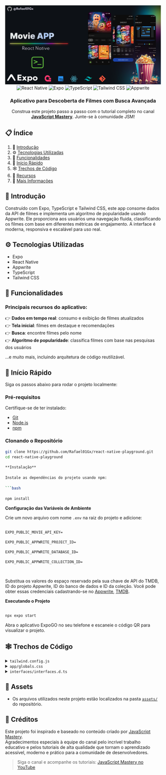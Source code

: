 <div align="center">
  <br />
    <img src="/assets/images/cover.png" alt="Banner do Projeto">
  </a>
  <br />

  <div>
    <img src="https://img.shields.io/badge/-React_Native-black?style=for-the-badge&logoColor=white&logo=react&color=61DAFB" alt="React Native" />
    <img src="https://img.shields.io/badge/-Expo-black?style=for-the-badge&logoColor=white&logo=expo&color=000020" alt="Expo" />
    <img src="https://img.shields.io/badge/-TypeScript-black?style=for-the-badge&logoColor=white&logo=typescript&color=3178C6" alt="TypeScript" />
    <img src="https://img.shields.io/badge/-Tailwind_CSS-black?style=for-the-badge&logoColor=white&logo=tailwindcss&color=06B6D4" alt="Tailwind CSS" />
    <img src="https://img.shields.io/badge/-Appwrite-black?style=for-the-badge&logoColor=white&logo=appwrite&color=F02E65" alt="Appwrite" />
  </div>

<h3 align="center">Aplicativo para Descoberta de Filmes com Busca Avançada</h3>

  <div align="center">
    Construa este projeto passo a passo com o tutorial completo no canal <a href="https://www.youtube.com/@javascriptmastery/videos" target="_blank"><b>JavaScript Mastery</b></a>. Junte-se à comunidade JSM!
  </div>
</div>

## 📋 <a name="table">Índice</a>

1. 🤖 [Introdução](#introducao)
2. ⚙️ [Tecnologias Utilizadas](#tech-stack)
3. 🔋 [Funcionalidades](#features)
4. 🤸 [Início Rápido](#quick-start)
5. 🕸️ [Trechos de Código](#snippets)
6. 🔗 [Recursos](#links)
7. 🚀 [Mais Informações](#more)


## <a name="introducao">🤖 Introdução</a>

Construído com Expo, TypeScript e Tailwind CSS, este app consome dados da API de filmes e implementa um algoritmo de popularidade usando Appwrite. Ele proporciona aos usuários uma navegação fluida, classificando os filmes com base em diferentes métricas de engajamento. A interface é moderna, responsiva e escalável para uso real.

## <a name="tech-stack">⚙️ Tecnologias Utilizadas</a>

- Expo
- React Native
- Appwrite
- TypeScript
- Tailwind CSS

## <a name="features">🔋 Funcionalidades</a>

### Principais recursos do aplicativo:

👉 **Dados em tempo real**: consumo e exibição de filmes atualizados  
👉 **Tela inicial**: filmes em destaque e recomendações  
👉 **Busca**: encontre filmes pelo nome  
👉 **Algoritmo de popularidade**: classifica filmes com base nas pesquisas dos usuários

...e muito mais, incluindo arquitetura de código reutilizável.

## <a name="quick-start">🤸 Início Rápido</a>

Siga os passos abaixo para rodar o projeto localmente:

### Pré-requisitos

Certifique-se de ter instalado:

- [Git](https://git-scm.com/)
- [Node.js](https://nodejs.org/en)
- [npm](https://www.npmjs.com/)

### Clonando o Repositório

```bash
git clone https://github.com/Rafael01Gx/react-native-playground.git
cd react-native-playground

**Instalação**

Instale as dependências do projeto usando npm:

```bash

npm install

```

**Configuração das Variáveis de Ambiente**

Crie um novo arquivo com nome `.env` na raiz do projeto e adicione:

```env

EXPO_PUBLIC_MOVIE_API_KEY=

EXPO_PUBLIC_APPWRITE_PROJECT_ID=

EXPO_PUBLIC_APPWRITE_DATABASE_ID=

EXPO_PUBLIC_APPWRITE_COLLECTION_ID=



```

Substitua os valores do espaço reservado pela sua chave de API do TMDB, ID do projeto Appwrite, ID do banco de dados e ID da coleção. Você pode obter essas credenciais cadastrando-se no [Appwrite](https://cloud.appwrite.io/console/login), [TMDB](https://www.themoviedb.org/login).

**Executando o Projeto**

```bash

npx expo start

```


Abra o aplicativo ExpoGO no seu telefone e escaneie o código QR para visualizar o projeto.

## <a name="snippets">🕸️ Trechos de Código</a>

<details>

<summary><code>tailwind.config.js</code></summary>

```typescript
/** @type {import('tailwindcss').Config} */
module.exports = {
  content: ["./app/**/*.{js,jsx,ts,tsx}", "./components/**/*.{js,jsx,ts,tsx}"],
  presets: [require("nativewind/preset")],
  theme: {
    extend: {
      colors: {
        primary: "#030014",
        secondary: "#151312",
        ratingBox: "#221F3D",
        searchBar: "#0F0D23",
        text: "#9CA4AB",
        darkAccent: "#AB8BFF",
        accentText: "#A8B5DB",
        secondaryText: "#D6C7FF",
      },
    },
  },
  plugins: [],
};
```

</details>

<details>

<summary><code>app/globals.css</code></summary>

```css
@tailwind base;
@tailwind components;
@tailwind utilities;
```

</details>

<details>

<summary><code>interfaces/interfaces.d.ts</code></summary>

```typescript
interface Movie {
  id: number;
  title: string;
  adult: boolean;
  backdrop_path: string;
  genre_ids: number[];
  original_language: string;
  original_title: string;
  overview: string;
  popularity: number;
  poster_path: string;
  release_date: string;
  video: boolean;
  vote_average: number;
  vote_count: number;
}

interface TrendingMovie {
  searchTerm: string;
  movie_id: number;
  title: string;
  count: number;
  poster_url: string;
}

interface MovieDetails {
  adult: boolean;
  backdrop_path: string | null;
  belongs_to_collection: {
    id: number;
    name: string;
    poster_path: string;
    backdrop_path: string;
  } | null;
  budget: number;
  genres: {
    id: number;
    name: string;
  }[];
  homepage: string | null;
  id: number;
  imdb_id: string | null;
  original_language: string;
  original_title: string;
  overview: string | null;
  popularity: number;
  poster_path: string | null;
  production_companies: {
    id: number;
    logo_path: string | null;
    name: string;
    origin_country: string;
  }[];
  production_countries: {
    iso_3166_1: string;
    name: string;
  }[];
  release_date: string;
  revenue: number;
  runtime: number | null;
  spoken_languages: {
    english_name: string;
    iso_639_1: string;
    name: string;
  }[];
  status: string;
  tagline: string | null;
  title: string;
  video: boolean;
  vote_average: number;
  vote_count: number;
}

interface TrendingCardProps {
  movie: TrendingMovie;
  index: number;
}
```

</details>

## <a name="links">🔗 Assets</a>

- Os arquivos utilizados neste projeto estão localizados na pasta [`assets/`](./assets/) do repositório.

## <a name="more">🙏 Créditos</a>

Este projeto foi inspirado e baseado no conteúdo criado por [JavaScript Mastery](https://www.youtube.com/@javascriptmastery).  
Agradecimentos especiais à equipe do canal pelo incrível trabalho educativo e pelos tutoriais de alta qualidade que tornam o aprendizado acessível, moderno e prático para a comunidade de desenvolvedores.

> Siga o canal e acompanhe os tutoriais: [JavaScript Mastery no YouTube](https://www.youtube.com/@javascriptmastery)
